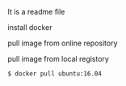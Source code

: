 It is a readme file 

install docker 

pull image from online repository

pull image from local registory

~~~shell
$ docker pull ubuntu:16.04
~~~

